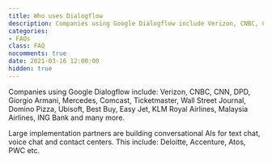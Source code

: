 ```yaml
---
title: Who uses Dialogflow
description: Companies using Google Dialogflow include Verizon, CNBC, CNN, DPD, Giorgio Armani, Mercedes, Comcast, Ticketmaster, Wall Street Journal, Domino Pizza, Ubisoft, Best Buy, Easy Jet, KLM Royal Airlines, Malaysia Airlines, ING Bank and many more.
categories: 
- FAQs
class: FAQ
nocomments: true
date: 2021-03-16 12:00:00
hidden: true
---
```


Companies using Google Dialogflow include: Verizon, CNBC, CNN, DPD, Giorgio Armani, Mercedes, Comcast, Ticketmaster, Wall Street Journal, Domino Pizza, Ubisoft, Best Buy, Easy Jet, KLM Royal Airlines, Malaysia Airlines, ING Bank and many more.

<!--more -->

Large implementation partners are building conversational AIs for text chat, voice chat and contact centers. This include: Deloitte, Accenture, Atos, PWC etc.
